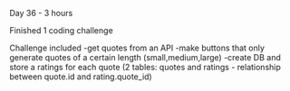 Day 36 - 3 hours

Finished 1 coding challenge

Challenge included
-get quotes from an API
-make buttons that only generate quotes of a certain length (small,medium,large)
-create DB and store a ratings for each quote (2 tables: quotes and ratings - relationship between quote.id and rating.quote_id)
